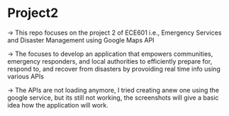 # Project2

-> This repo focuses on the project 2 of ECE601 i.e., Emergency Services and Disaster Management using Google Maps API

-> The focuses to develop an application that empowers communities, emergency responders, and local authorities to efficiently prepare for, respond to, and recover from disasters by provoiding real time info using various APIs

-> The APIs are not loading anymore, I tried creating anew one using the google service, but its still not working, the screenshots will give a basic idea how the application will work. 
